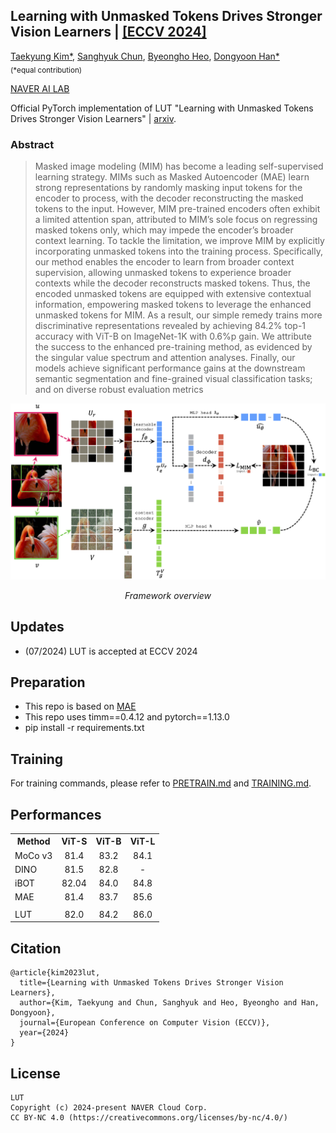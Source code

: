 ## Learning with Unmasked Tokens Drives Stronger Vision Learners | [[ECCV 2024]](https://arxiv.org/abs/2310.13593)

[Taekyung Kim*](https://scholar.google.co.kr/citations?user=u-9bdkwAAAAJ&hl=en), [Sanghyuk Chun](https://sanghyukchun.github.io/home), [Byeongho Heo](https://sites.google.com/view/byeongho-heo/home), [Dongyoon Han*](https://sites.google.com/site/dyhan0920/) <br>
<sub> (*equal contribution) <br>

[NAVER AI LAB](https://naver-career.gitbook.io/en/teams/clova-cic/ai-lab)

Official PyTorch implementation of LUT "Learning with Unmasked Tokens Drives Stronger Vision Learners" | [arxiv](https://arxiv.org/abs/2310.13593).
<br>

### Abstract

> Masked image modeling (MIM) has become a leading self-supervised learning strategy. MIMs such as Masked Autoencoder (MAE) learn strong representations by randomly masking input tokens for the encoder to process, with the decoder reconstructing the masked tokens to the input. However, MIM pre-trained encoders often exhibit a limited attention span, attributed to MIM’s sole focus on regressing masked tokens only, which may impede the encoder’s broader context learning. To tackle the limitation, we improve MIM by explicitly incorporating unmasked tokens into the training process. Specifically, our method enables the encoder to learn from broader context supervision, allowing unmasked tokens to experience broader contexts while the decoder reconstructs masked tokens. Thus, the encoded unmasked tokens are equipped with extensive contextual information, empowering masked tokens to leverage the enhanced unmasked tokens for MIM. As a result, our simple remedy trains more discriminative representations revealed by achieving 84.2% top-1 accuracy with ViT-B on ImageNet-1K with 0.6%p gain. We attribute the success to the enhanced pre-training method, as evidenced by the singular value spectrum and attention analyses. Finally, our models achieve significant performance gains at the downstream semantic segmentation and fine-grained visual classification tasks; and on diverse robust evaluation metrics
  
![framework](assets/framework.png)
*<p align="center">Framework overview</p>*
  
## Updates
  * (07/2024) LUT is accepted at ECCV 2024 
  
## Preparation
  * This repo is based on [MAE](https://github.com/facebookresearch/mae/tree/main)
  * This repo uses timm==0.4.12 and pytorch==1.13.0
  * pip install -r requirements.txt
  
  
## Training
  For training commands, please refer to [PRETRAIN.md](docs/PRETRAIN.md) and [TRAINING.md](docs/FINETUNE.md).

## Performances
<table><tbody>
<!-- START TABLE -->
<!-- TABLE HEADER -->
<th valign="bottom">Method</th>
<th valign="bottom">ViT-S</th>
<th valign="bottom">ViT-B</th>
<th valign="bottom">ViT-L</th>
<!-- TABLE BODY -->
<tr><td align="left">MoCo v3</td>
<td align="center">81.4</td>
<td align="center">83.2</td>
<td align="center">84.1</td>
<tr><td align="left">DINO</td>
<td align="center">81.5</td>
<td align="center">82.8</td>
<td align="center"> - </td>
<tr><td align="left">iBOT</td>
<td align="center">82.04</td>
<td align="center">84.0</td>
<td align="center">84.8</td>
<tr><td align="left">MAE</td>
<td align="center">81.4</td>
<td align="center">83.7</td>
<td align="center">85.6</td>
<tr><td colspan="4"></td></tr>
<tr><td align="left"> LUT </td>
<td align="center">82.0</td>
<td align="center">84.2</td>
<td align="center">86.0</td>
</tbody></table>


## Citation
```
@article{kim2023lut,
  title={Learning with Unmasked Tokens Drives Stronger Vision Learners},
  author={Kim, Taekyung and Chun, Sanghyuk and Heo, Byeongho and Han, Dongyoon},
  journal={European Conference on Computer Vision (ECCV)},
  year={2024}
}
```
  
## License
```
LUT
Copyright (c) 2024-present NAVER Cloud Corp.
CC BY-NC 4.0 (https://creativecommons.org/licenses/by-nc/4.0/)  
```
